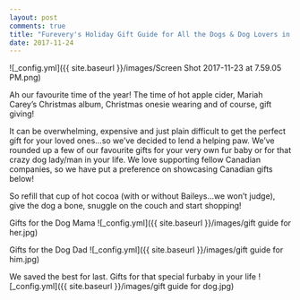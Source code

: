 ```yaml
---
layout: post
comments: true
title: "Furevery's Holiday Gift Guide for All the Dogs & Dog Lovers in Your Life"
date: 2017-11-24
---
```


![_config.yml]({{ site.baseurl }}/images/Screen Shot 2017-11-23 at 7.59.05 PM.png)

Ah our favourite time of the year! The time of hot apple cider, Mariah Carey’s Christmas album, Christmas onesie wearing and
of course, gift giving!   

It can be overwhelming, expensive and just plain difficult to get the perfect gift for your loved ones…so we’ve decided to
lend a helping paw. We’ve rounded up a few of our favourite gifts for your very own fur baby or for that crazy dog lady/man in
your life. We love supporting fellow Canadian companies, so we have put a preference on showcasing Canadian gifts below! 

So refill that cup of hot cocoa (with or without Baileys…we won’t judge), give the dog a bone, snuggle on the couch and start
shopping! 

Gifts for the Dog Mama
![_config.yml]({{ site.baseurl }}/images/gift guide for her.jpg)

Gifts for the Dog Dad
![_config.yml]({{ site.baseurl }}/images/gift guide for him.jpg)

We saved the best for last. Gifts for that special furbaby in your life
![_config.yml]({{ site.baseurl }}/images/gift guide for dog.jpg)



